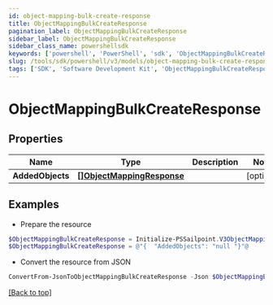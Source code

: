 ```yaml
---
id: object-mapping-bulk-create-response
title: ObjectMappingBulkCreateResponse
pagination_label: ObjectMappingBulkCreateResponse
sidebar_label: ObjectMappingBulkCreateResponse
sidebar_class_name: powershellsdk
keywords: ['powershell', 'PowerShell', 'sdk', 'ObjectMappingBulkCreateResponse', 'ObjectMappingBulkCreateResponse'] 
slug: /tools/sdk/powershell/v3/models/object-mapping-bulk-create-response
tags: ['SDK', 'Software Development Kit', 'ObjectMappingBulkCreateResponse', 'ObjectMappingBulkCreateResponse']
---
```



# ObjectMappingBulkCreateResponse

## Properties

Name | Type | Description | Notes
------------ | ------------- | ------------- | -------------
**AddedObjects** | [**[]ObjectMappingResponse**](object-mapping-response) |  | [optional] 

## Examples

- Prepare the resource
```powershell
$ObjectMappingBulkCreateResponse = Initialize-PSSailpoint.V3ObjectMappingBulkCreateResponse  -AddedObjects null
$ObjectMappingBulkCreateResponse = @"{  "AddedObjects": "null "}"@
```

- Convert the resource from JSON
```powershell
ConvertFrom-JsonToObjectMappingBulkCreateResponse -Json $ObjectMappingBulkCreateResponse
```


[[Back to top]](#) 

